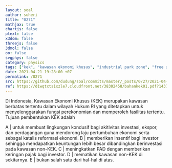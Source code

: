 ```yaml
---
layout: soal
author: suheri
title: "0271"
mathjax: true
chartjs: false
ptext: false
x3dom: false
threejs: false
3dmol: false
oo: false
svgphys: false
category: physics
tags: ["kek", "kawasan ekonomi khusus", "industrial park zone", "free zone", "special economic zone"]
date: 2021-04-21 19:28:00 +07
permalink: /0271
src: https://github.com/dudung/soal/commits/master/_posts/0/27/2021-04-21-intro-kek-id-0.md
ref: https://d1wqtxts1xzle7.cloudfront.net/38302458/bahankek01.pdf?1437981044=&response-content-disposition=inline%3B+filename%3DMengenal_Kawasan_Ekonomi_Khusus.pdf&Expires=1619005183&Signature=L71WQXgkyCynhLq4YA6IZIDXSGYl8lBofBhurSSrXBAg2cR6Dud4mQ98uVHCtuzK6Di~acDvq5CDklB4sJDvXGcMVjXjdnsf82HvrsdMe0ueJNCsWGo9KuJ8jGQKs3TJwdj9V~p1sS29zLyPAimeGqDwqYKuwqSCsCAR7IJ3wcd5vqu5O7oPDBiKSI8qpUIYTfQpSjOd7bG34aNAlidEugiUyUz-qHNVZXiu2BCmPSbOTfkbiiysVfo9f4C2BhMM2lOhqzGKO-ZDW1jDkIDVKq6nTAiawrWP1l0BzxhkMvnRyvvr8BwLOkeXG2tq4g2LjIXhggmOAMsdX4kE9fipzw__&Key-Pair-Id=APKAJLOHF5GGSLRBV4ZA
---
```

Di Indonesia, Kawasan Ekonomi Khusus (KEK) merupakan kawasan berbatas tertentu dalam wilayah Hukum RI yang ditetapkan untuk menyelenggarakan fungsi perekonomian dan memperoleh fasilitas tertentu. Tujuan pembentukan KEK adalah

A | untuk membuat lingkungan kondusif bagi akitivitas investasi, ekspor, dan perdagangan guna mendorong laju pertumbuhan ekonomi serta sebagai katalis reformasi ekonomi. 
B | memberikan insentif bagi investor sehingga mendapatkan keuntungan lebih besar dibandingkan berinvestasi pada kawasan non-KEK.
C | meningkatkan PAD dengan memberikan keringan pajak bagi investor.
D | mematikan kawasan non-KEK di sekitarnya.
E | bukan salah satu dari hal-hal di atas.
